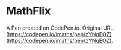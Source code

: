 #  MathFlix

A Pen created on CodePen.io. Original URL: [https://codepen.io/imaths/pen/zYNqEOZ](https://codepen.io/imaths/pen/zYNqEOZ).


